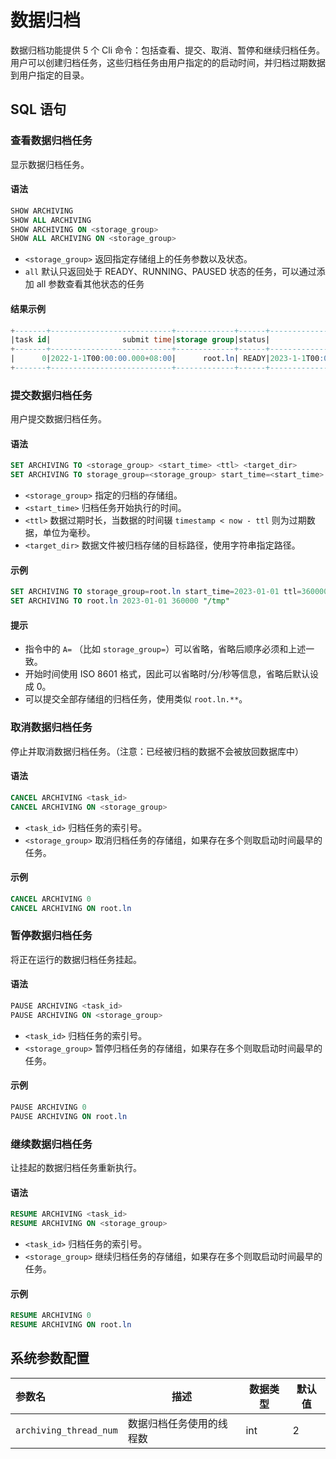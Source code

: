<!--

    Licensed to the Apache Software Foundation (ASF) under one
    or more contributor license agreements.  See the NOTICE file
    distributed with this work for additional information
    regarding copyright ownership.  The ASF licenses this file
    to you under the Apache License, Version 2.0 (the
    "License"); you may not use this file except in compliance
    with the License.  You may obtain a copy of the License at

        http://www.apache.org/licenses/LICENSE-2.0

    Unless required by applicable law or agreed to in writing,
    software distributed under the License is distributed on an
    "AS IS" BASIS, WITHOUT WARRANTIES OR CONDITIONS OF ANY
    KIND, either express or implied.  See the License for the
    specific language governing permissions and limitations
    under the License.

-->

# 数据归档

数据归档功能提供 5 个 Cli 命令：包括查看、提交、取消、暂停和继续归档任务。
用户可以创建归档任务，这些归档任务由用户指定的的启动时间，并归档过期数据到用户指定的目录。

## SQL 语句

### 查看数据归档任务

显示数据归档任务。

#### 语法

```sql
SHOW ARCHIVING
SHOW ALL ARCHIVING
SHOW ARCHIVING ON <storage_group>
SHOW ALL ARCHIVING ON <storage_group>
```

- `<storage_group>` 返回指定存储组上的任务参数以及状态。
- `all` 默认只返回处于 READY、RUNNING、PAUSED 状态的任务，可以通过添加 all 参数查看其他状态的任务

#### 结果示例

```sql
+-------+---------------------------+-------------+------+---------------------------+---------------+----------------+
|task id|                submit time|storage group|status|                 start time|expire time(ms)|target directory|
+-------+---------------------------+-------------+------+---------------------------+---------------+----------------+
|      0|2022-1-1T00:00:00.000+08:00|      root.ln| READY|2023-1-1T00:00:00.000+08:00|         360000|            /tmp|
+-------+---------------------------+-------------+------+---------------------------+---------------+----------------+
```

### 提交数据归档任务

用户提交数据归档任务。

#### 语法

```sql
SET ARCHIVING TO <storage_group> <start_time> <ttl> <target_dir>
SET ARCHIVING TO storage_group=<storage_group> start_time=<start_time> ttl=<ttl> target_dir=<target_dir>
```

- `<storage_group>` 指定的归档的存储组。
- `<start_time>` 归档任务开始执行的时间。
- `<ttl>` 数据过期时长，当数据的时间辍 `timestamp < now - ttl` 则为过期数据，单位为毫秒。
- `<target_dir>` 数据文件被归档存储的目标路径，使用字符串指定路径。

#### 示例

```sql
SET ARCHIVING TO storage_group=root.ln start_time=2023-01-01 ttl=360000 target_dir="/tmp"
SET ARCHIVING TO root.ln 2023-01-01 360000 "/tmp"
```

#### 提示

- 指令中的 `A=` （比如 `storage_group=`）可以省略，省略后顺序必须和上述一致。
- 开始时间使用 ISO 8601 格式，因此可以省略时/分/秒等信息，省略后默认设成 0。
- 可以提交全部存储组的归档任务，使用类似 `root.ln.**`。

### 取消数据归档任务

停止并取消数据归档任务。（注意：已经被归档的数据不会被放回数据库中）

#### 语法

```sql
CANCEL ARCHIVING <task_id>
CANCEL ARCHIVING ON <storage_group>
```

- `<task_id>` 归档任务的索引号。
- `<storage_group>` 取消归档任务的存储组，如果存在多个则取启动时间最早的任务。

#### 示例

```sql
CANCEL ARCHIVING 0
CANCEL ARCHIVING ON root.ln
```

### 暂停数据归档任务

将正在运行的数据归档任务挂起。

#### 语法

```sql
PAUSE ARCHIVING <task_id>
PAUSE ARCHIVING ON <storage_group>
```

- `<task_id>` 归档任务的索引号。
- `<storage_group>` 暂停归档任务的存储组，如果存在多个则取启动时间最早的任务。

#### 示例

```sql
PAUSE ARCHIVING 0
PAUSE ARCHIVING ON root.ln
```

### 继续数据归档任务

让挂起的数据归档任务重新执行。

#### 语法

```sql
RESUME ARCHIVING <task_id>
RESUME ARCHIVING ON <storage_group>
```

- `<task_id>` 归档任务的索引号。
- `<storage_group>` 继续归档任务的存储组，如果存在多个则取启动时间最早的任务。

#### 示例

```sql
RESUME ARCHIVING 0
RESUME ARCHIVING ON root.ln
```

## 系统参数配置

| 参数名                    | 描述                     | 数据类型 | 默认值 |
|:-----------------------| ------------------------ | -------- | ------ |
| `archiving_thread_num` | 数据归档任务使用的线程数 | int      | 2      |
